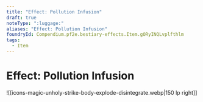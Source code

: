```yaml
---
title: "Effect: Pollution Infusion"
draft: true
noteType: ":luggage:"
aliases: "Effect: Pollution Infusion"
foundryId: Compendium.pf2e.bestiary-effects.Item.gORyINQLvplfthlm
tags:
  - Item
---
```


# Effect: Pollution Infusion
![[icons-magic-unholy-strike-body-explode-disintegrate.webp|150 lp right]]
